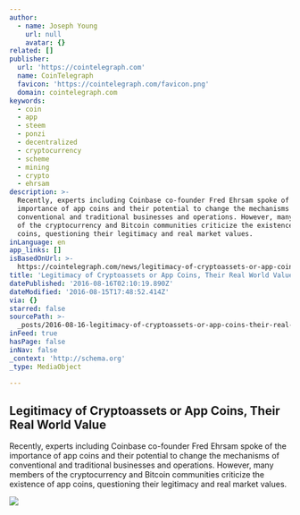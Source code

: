 ```yaml
---
author:
  - name: Joseph Young
    url: null
    avatar: {}
related: []
publisher:
  url: 'https://cointelegraph.com'
  name: CoinTelegraph
  favicon: 'https://cointelegraph.com/favicon.png'
  domain: cointelegraph.com
keywords:
  - coin
  - app
  - steem
  - ponzi
  - decentralized
  - cryptocurrency
  - scheme
  - mining
  - crypto
  - ehrsam
description: >-
  Recently, experts including Coinbase co-founder Fred Ehrsam spoke of the
  importance of app coins and their potential to change the mechanisms of
  conventional and traditional businesses and operations. However, many members
  of the cryptocurrency and Bitcoin communities criticize the existence of app
  coins, questioning their legitimacy and real market values.
inLanguage: en
app_links: []
isBasedOnUrl: >-
  https://cointelegraph.com/news/legitimacy-of-cryptoassets-or-app-coins-their-real-world-value
title: 'Legitimacy of Cryptoassets or App Coins, Their Real World Value'
datePublished: '2016-08-16T02:10:19.890Z'
dateModified: '2016-08-15T17:48:52.414Z'
via: {}
starred: false
sourcePath: >-
  _posts/2016-08-16-legitimacy-of-cryptoassets-or-app-coins-their-real-world-va.md
inFeed: true
hasPage: false
inNav: false
_context: 'http://schema.org'
_type: MediaObject

---
```

<article style=""><h1>Legitimacy of Cryptoassets or App Coins, Their Real World Value</h1><p>Recently, experts including Coinbase co-founder Fred Ehrsam spoke of the importance of app coins and their potential to change the mechanisms of conventional and traditional businesses and operations. However, many members of the cryptocurrency and Bitcoin communities criticize the existence of app coins, questioning their legitimacy and real market values.</p><img src="https://cointelegraph.com/images/725_Ly9jb2ludGVsZWdyYXBoLmNvbS9zdG9yYWdlL3VwbG9hZHMvdmlldy9mMTFkZjkyODBlZTY0ZDk3MzVmNzY1YmUwN2E2Y2UxMS5qcGc=.jpg" /></article>